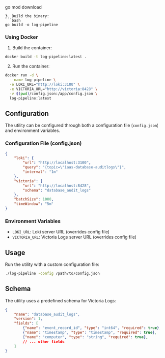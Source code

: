 go mod download
```
3. Build the binary:
```bash
go build -o log-pipeline
```

### Using Docker

1. Build the container:
```bash
docker build -t log-pipeline:latest .
```

2. Run the container:
```bash
docker run -d \
  --name log-pipeline \
  -e LOKI_URL="http://loki:3100" \
  -e VICTORIA_URL="http://victoria:8428" \
  -v $(pwd)/config.json:/app/config.json \
  log-pipeline:latest
```

## Configuration

The utility can be configured through both a configuration file (`config.json`) and environment variables.

### Configuration File (config.json)
```json
{
    "loki": {
        "url": "http://localhost:3100",
        "query": "{topic=\"iaas-database-auditlogs\"}",
        "interval": "1m"
    },
    "victoria": {
        "url": "http://localhost:8428",
        "schema": "database_audit_logs"
    },
    "batchSize": 1000,
    "timeWindow": "5m"
}
```

### Environment Variables

- `LOKI_URL`: Loki server URL (overrides config file)
- `VICTORIA_URL`: Victoria Logs server URL (overrides config file)

## Usage

Run the utility with a custom configuration file:
```bash
./log-pipeline -config /path/to/config.json
```

## Schema

The utility uses a predefined schema for Victoria Logs:

```json
{
    "name": "database_audit_logs",
    "version": 1,
    "fields": [
        {"name": "event_record_id", "type": "int64", "required": true},
        {"name": "timestamp", "type": "timestamp", "required": true},
        {"name": "computer", "type": "string", "required": true},
        // ... other fields
    ]
}